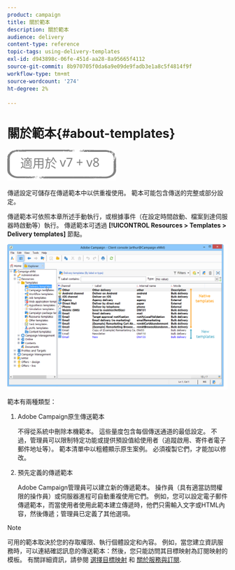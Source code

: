 ```yaml
---
product: campaign
title: 關於範本
description: 關於範本
audience: delivery
content-type: reference
topic-tags: using-delivery-templates
exl-id: d943898c-06fe-451d-aa28-8a95665f4112
source-git-commit: 8b970705f0da6a9e09de9fadb3e1a8c5f4814f9f
workflow-type: tm+mt
source-wordcount: '274'
ht-degree: 2%

---
```


# 關於範本{#about-templates}

![](../../assets/common.svg)

傳遞設定可儲存在傳遞範本中以供重複使用。 範本可能包含傳送的完整或部分設定。

傳遞範本可依照本章所述手動執行，或根據事件（在設定時間啟動、檔案到達伺服器時啟動等）執行。 傳遞範本可透過 **[!UICONTROL Resources > Templates > Delivery templates]** 節點。

![](assets/s_user_template_list.png)

範本有兩種類型：

1. Adobe Campaign原生傳送範本

   不得從系統中刪除本機範本。 這些量度包含每個傳送通道的最低設定。 不過，管理員可以限制特定功能或提供預設值給使用者（追蹤啟用、寄件者電子郵件地址等）。 範本清單中以粗體顯示原生案例。 必須複製它們，才能加以修改。

1. 預先定義的傳遞範本

   Adobe Campaign管理員可以建立新的傳遞範本。 操作員（具有適當訪問權限的操作員）或伺服器進程可自動重複使用它們。 例如，您可以設定電子郵件傳遞範本，而當使用者使用此範本建立傳遞時，他們只需輸入文字或HTML內容，然後傳遞；管理員已定義了其他選項。

>[!NOTE]
>
>可用的範本取決於您的存取權限、執行個體設定和內容。 例如，當您建立資訊服務時，可以連結確認訊息的傳送範本：然後，您只能訪問其目標映射為訂閱映射的模板。 有關詳細資訊，請參閱 [選擇目標映射](selecting-a-target-mapping.md) 和 [關於服務與訂閱](about-services-and-subscriptions.md).
